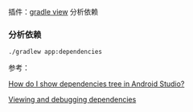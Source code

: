 插件：[gradle view](https://plugins.jetbrains.com/plugin/7150-gradle-view) 分析依赖



### 分析依赖

`./gradlew app:dependencies`





参考：

[How do I show dependencies tree in Android Studio?](https://stackoverflow.com/questions/39008887/how-do-i-show-dependencies-tree-in-android-studio)

[Viewing and debugging dependencies](https://docs.gradle.org/current/userguide/viewing_debugging_dependencies.html)

